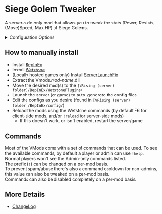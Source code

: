 # Siege Golem Tweaker
A server-side only mod that allows you to tweak the stats (Power, Resists, (Move)Speed, Max HP) of Siege Golems.

<details>
<summary>Configuration Options</summary>

* Siege Power Multiplier
* Physical Power Multiplier
* Spell Power Multiplier
* Movement Speed Multiplier
* Attack Speed Multiplier
* Max Health Multiplier
* Passive Health Regen
* Physical Resistance
* Spell Resistance
* Fire Resistance
* Holy Resistance
* Sun Resistance
* Silver Resistance
* Garlic Resistance

</details>

## How to manually install
* Install [BepInEx](https://v-rising.thunderstore.io/package/BepInEx/BepInExPack_V_Rising/)
* Install [Wetstone](https://v-rising.thunderstore.io/package/molenzwiebel/Wetstone/)
* (Locally hosted games only) Install [ServerLaunchFix](https://v-rising.thunderstore.io/package/Mythic/ServerLaunchFix/)
* Extract the Vmods._mod-name_.dll
* Move the desired mod(s) to the `[VRising (server) folder]/BepInEx/WetstonePlugins/`
* Launch the server (or game) to auto-generate the config files
* Edit the configs as you desire (found in `[VRising (server) folder]/BepInEx/config/`)
* Reload the mods using the Wetstone commands (by default F6 for client-side mods, and/or `!reload` for server-side mods)
  * If this doesn't work, or isn't enabled, restart the server/game

## Commands
Most of the VMods come with a set of commands that can be used. To see the available commands, by default a player or admin can use `!help`.  
Normal players won't see the Admin-only commands listed.  
The prefix (`!`) can be changed on a per-mod basis.  
To prevent spam/abuse there's also a command cooldown for non-admins, this value can also be tweaked on a per-mod basis.  
Commands can also be disabled completely on a per-mod basis.

## More Details
* [ChangeLog](https://github.com/WhiteFang5/VMods/blob/master/CHANGELOG.md#siege-golem-tweaker)
